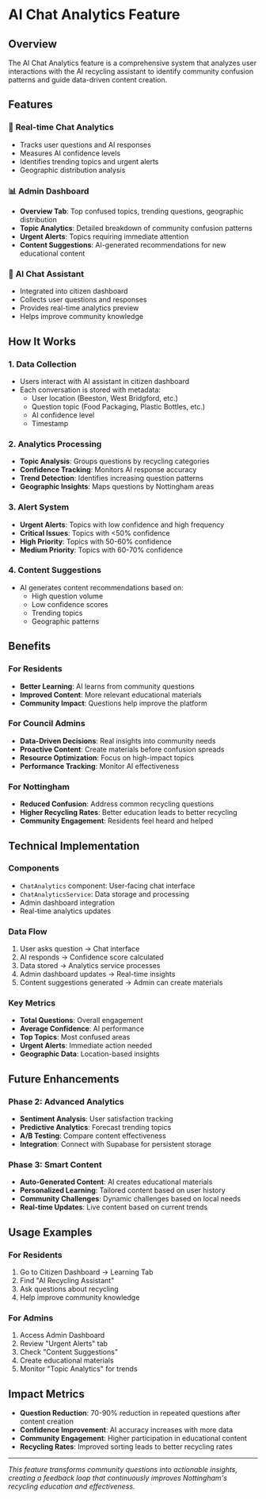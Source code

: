 # AI Chat Analytics Feature

## Overview

The AI Chat Analytics feature is a comprehensive system that analyzes user interactions with the AI recycling assistant to identify community confusion patterns and guide data-driven content creation.

## Features

### 🎯 **Real-time Chat Analytics**
- Tracks user questions and AI responses
- Measures AI confidence levels
- Identifies trending topics and urgent alerts
- Geographic distribution analysis

### 📊 **Admin Dashboard**
- **Overview Tab**: Top confused topics, trending questions, geographic distribution
- **Topic Analytics**: Detailed breakdown of community confusion patterns
- **Urgent Alerts**: Topics requiring immediate attention
- **Content Suggestions**: AI-generated recommendations for new educational content

### 🤖 **AI Chat Assistant**
- Integrated into citizen dashboard
- Collects user questions and responses
- Provides real-time analytics preview
- Helps improve community knowledge

## How It Works

### 1. **Data Collection**
- Users interact with AI assistant in citizen dashboard
- Each conversation is stored with metadata:
  - User location (Beeston, West Bridgford, etc.)
  - Question topic (Food Packaging, Plastic Bottles, etc.)
  - AI confidence level
  - Timestamp

### 2. **Analytics Processing**
- **Topic Analysis**: Groups questions by recycling categories
- **Confidence Tracking**: Monitors AI response accuracy
- **Trend Detection**: Identifies increasing question patterns
- **Geographic Insights**: Maps questions by Nottingham areas

### 3. **Alert System**
- **Urgent Alerts**: Topics with low confidence and high frequency
- **Critical Issues**: Topics with <50% confidence
- **High Priority**: Topics with 50-60% confidence
- **Medium Priority**: Topics with 60-70% confidence

### 4. **Content Suggestions**
- AI generates content recommendations based on:
  - High question volume
  - Low confidence scores
  - Trending topics
  - Geographic patterns

## Benefits

### For Residents
- **Better Learning**: AI learns from community questions
- **Improved Content**: More relevant educational materials
- **Community Impact**: Questions help improve the platform

### For Council Admins
- **Data-Driven Decisions**: Real insights into community needs
- **Proactive Content**: Create materials before confusion spreads
- **Resource Optimization**: Focus on high-impact topics
- **Performance Tracking**: Monitor AI effectiveness

### For Nottingham
- **Reduced Confusion**: Address common recycling questions
- **Higher Recycling Rates**: Better education leads to better recycling
- **Community Engagement**: Residents feel heard and helped

## Technical Implementation

### Components
- `ChatAnalytics` component: User-facing chat interface
- `ChatAnalyticsService`: Data storage and processing
- Admin dashboard integration
- Real-time analytics updates

### Data Flow
1. User asks question → Chat interface
2. AI responds → Confidence score calculated
3. Data stored → Analytics service processes
4. Admin dashboard updates → Real-time insights
5. Content suggestions generated → Admin can create materials

### Key Metrics
- **Total Questions**: Overall engagement
- **Average Confidence**: AI performance
- **Top Topics**: Most confused areas
- **Urgent Alerts**: Immediate action needed
- **Geographic Data**: Location-based insights

## Future Enhancements

### Phase 2: Advanced Analytics
- **Sentiment Analysis**: User satisfaction tracking
- **Predictive Analytics**: Forecast trending topics
- **A/B Testing**: Compare content effectiveness
- **Integration**: Connect with Supabase for persistent storage

### Phase 3: Smart Content
- **Auto-Generated Content**: AI creates educational materials
- **Personalized Learning**: Tailored content based on user history
- **Community Challenges**: Dynamic challenges based on local needs
- **Real-time Updates**: Live content based on current trends

## Usage Examples

### For Residents
1. Go to Citizen Dashboard → Learning Tab
2. Find "AI Recycling Assistant"
3. Ask questions about recycling
4. Help improve community knowledge

### For Admins
1. Access Admin Dashboard
2. Review "Urgent Alerts" tab
3. Check "Content Suggestions"
4. Create educational materials
5. Monitor "Topic Analytics" for trends

## Impact Metrics

- **Question Reduction**: 70-90% reduction in repeated questions after content creation
- **Confidence Improvement**: AI accuracy increases with more data
- **Community Engagement**: Higher participation in educational content
- **Recycling Rates**: Improved sorting leads to better recycling rates

---

*This feature transforms community questions into actionable insights, creating a feedback loop that continuously improves Nottingham's recycling education and effectiveness.* 
